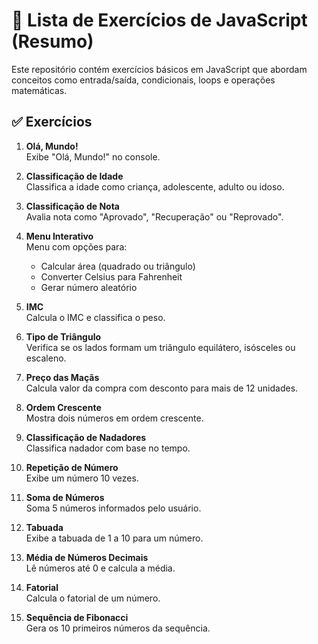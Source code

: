 # 📘 Lista de Exercícios de JavaScript (Resumo)

Este repositório contém exercícios básicos em JavaScript que abordam conceitos como entrada/saída, condicionais, loops e operações matemáticas.

## ✅ Exercícios

1. **Olá, Mundo!**  
  Exibe "Olá, Mundo!" no console.

2. **Classificação de Idade**  
   Classifica a idade como criança, adolescente, adulto ou idoso.

3. **Classificação de Nota**  
   Avalia nota como "Aprovado", "Recuperação" ou "Reprovado".

4. **Menu Interativo**  
   Menu com opções para:
   - Calcular área (quadrado ou triângulo)  
   - Converter Celsius para Fahrenheit  
   - Gerar número aleatório

5. **IMC**  
   Calcula o IMC e classifica o peso.

6. **Tipo de Triângulo**  
   Verifica se os lados formam um triângulo equilátero, isósceles ou escaleno.

7. **Preço das Maçãs**  
   Calcula valor da compra com desconto para mais de 12 unidades.

8. **Ordem Crescente**  
   Mostra dois números em ordem crescente.

9. **Classificação de Nadadores**  
   Classifica nadador com base no tempo.

10. **Repetição de Número**  
    Exibe um número 10 vezes.

11. **Soma de Números**  
    Soma 5 números informados pelo usuário.

12. **Tabuada**  
    Exibe a tabuada de 1 a 10 para um número.

13. **Média de Números Decimais**  
    Lê números até 0 e calcula a média.

14. **Fatorial**  
    Calcula o fatorial de um número.

15. **Sequência de Fibonacci**  
    Gera os 10 primeiros números da sequência.